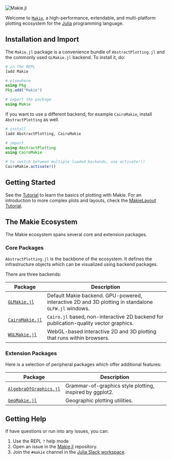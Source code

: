 ![Makie.jl](assets/logo.png)

Welcome to [`Makie`](https://github.com/JuliaPlots/Makie.jl/), a high-performance, extendable, and multi-platform plotting ecosystem for the [Julia](https://julialang.org/) programming language.

## Installation and Import

The `Makie.jl` package is a convenience bundle of `AbstractPlotting.jl` and the commonly used `GLMakie.jl` backend.
To install it, do:

```julia
# in the REPL
]add Makie

# elsewhere
using Pkg
Pkg.add("Makie")

# import the package
using Makie
```

If you want to use a different backend, for example `CairoMakie`, install `AbstractPlotting` as well.
```julia
# install
]add AbstractPlotting, CairoMakie

# import
using AbstractPlotting
using CairoMakie

# to switch between multiple loaded backends, use activate!()
CairoMakie.activate!()
```

## Getting Started

See the [Tutorial](@ref) to learn the basics of plotting with Makie.
For an introduction to more complex plots and layouts, check the [MakieLayout Tutorial](@ref).


## The Makie Ecosystem

The Makie ecosystem spans several core and extension packages.

### Core Packages

`AbstractPlotting.jl` is the backbone of the ecosystem. It defines the infrastructure objects which can be visualized using backend packages.

There are three backends:

| Package | Description |
| --- | --- |
| [`GLMakie.jl`](https://github.com/JuliaPlots/GLMakie.jl) | Default Makie backend. GPU-powered, interactive 2D and 3D plotting in standalone `GLFW.jl` windows. |
| [`CairoMakie.jl`](https://github.com/JuliaPlots/CairoMakie.jl) | `Cairo.jl` based, non-interactive 2D backend for publication-quality vector graphics. |
| [`WGLMakie.jl`](https://github.com/JuliaPlots/WGLMakie.jl) | WebGL-based interactive 2D and 3D plotting that runs within browsers.


### Extension Packages

Here is a selection of peripheral packages which offer additional features:

| Package | Description |
| --- | --- |
| [`AlgebraOfGraphics.jl`](https://github.com/JuliaPlots/AlgebraOfGraphics.jl/) | Grammar-of-graphics style plotting, inspired by ggplot2. |
| [`GeoMakie.jl`](https://github.com/JuliaPlots/GeoMakie.jl) | Geographic plotting utilities. |


## Getting Help

If have questions or run into any issues, you can:

1) Use the REPL `?` help mode
1) Open an issue in the [Makie.jl](https://github.com/JuliaPlots/Makie.jl) repository.
1) Join the `#makie` channel in the [Julia Slack workspace](https://julialang.org/slack/).
